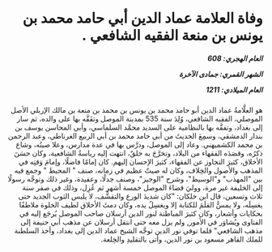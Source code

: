 <h1 dir="rtl">وفاة العلامة عماد الدين أبي حامد محمد بن يونس بن منعة الفقيه الشافعي .</h1>

<h5 dir="rtl">العام الهجري:  608

الشهر القمري: جمادى الآخرة

العام الميلادي: 1211</h5>

<p dir="rtl">هو العلَّامةُ عماد الدين أبو حامد محمد بن يونس بن محمد بن منعة بن مالك الإربلي الأصل الموصلي، الفقيه الشافعي، وُلِدَ سنة 535 بمدينة الموصل وتفَقَّه بها على والده، ثم سار إلى بغداد، وتفقَّه بها بالنظامية على السديد محمَّد السلماسي، وأبي المحاسن يوسف بن بندار الدمشقي، وسمِعَ الحديثَ من أبي حامد محمد بن أبي الربيع الغرناطي، وعبد الرحمن بن محمد الكشميهني. وعاد إلى الموصل، ودرَّس بها في عدة مدارس، وعلا صيتُه، وشاع ذكرُه، وقصَدَه الفقهاء من البلاد، وتخرَّجَ به خلقٌ، انتهت إليه رياسةُ الشافعية، وكان حسَنَ الأخلاق، كثيرَ التجاوز عن الفقهاء، كثيرَ الإحسان إليهم. كان إمامًا فاضلًا، وإمامَ وَقتِه في المذهب والأصول والخِلاف، وكان له صيتٌ عظيم في زمانه، صنف " المحيط " وجمع فيه بين "المهذب" و"الوسيط"، وشرح "الوجيز"، وصنف جدلًا، وعقيدة، وغير ذلك وتوجَّه رسولًا إلى الخليفة غير مرة، ووليَ قضاءَ الموصل خمسة أشهر ثم عُزِل، وذلك في صفر سنة ثلاث وتسعين، قال ابن خلكان: "كان شديدَ الورع والتقشُّف، لا يلبس الثوب الجديد حتى يغسِلَه، ولا يمسُّ القلَمَ للكتابة إلا ويغسِلُ يده، وكان دمثَ الأخلاق لطيف الخلوة ملاطفًا بحكايات وأشعار، وكان كثيرَ المباطنة لنور الدين أرسلان صاحب الموصل يُرجَع إليه في الفتاوى ويُشاوَر في الأمور, ولم يزل معه حتى انتقل أرسلان عن مذهب أبي حنيفة إلى مذهب الشافعي" فلما توفي نور الدين توجَّه الشيخ عماد الدين إلى بغداد، وأخذ السلطنة للملك القاهر مسعود بن نور الدين، وأتى بالتقليدِ والخِلعة.</p></br>
